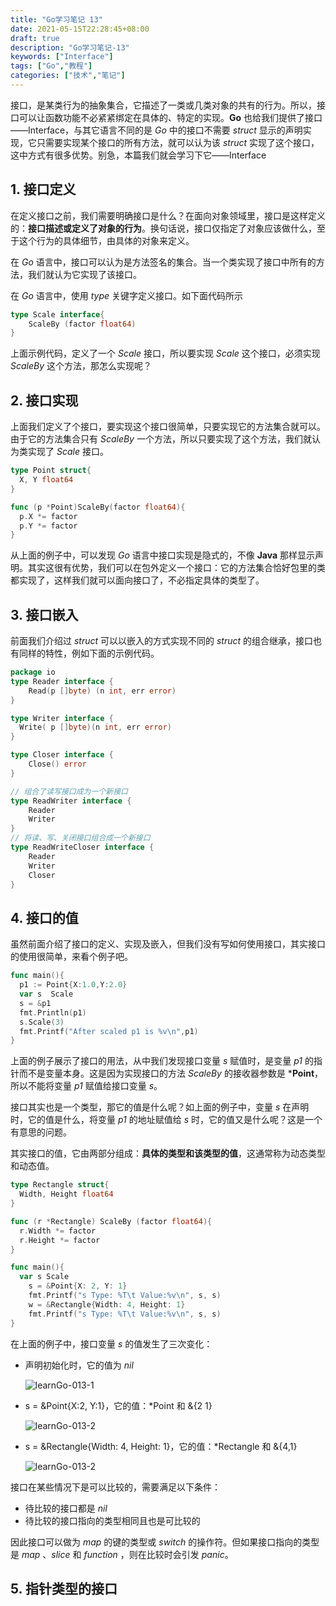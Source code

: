 ```yaml
---
title: "Go学习笔记 13"
date: 2021-05-15T22:28:45+08:00
draft: true
description: "Go学习笔记-13"
keywords: ["Interface"]
tags: ["Go","教程"]
categories: ["技术","笔记"]
---
```


接口，是某类行为的抽象集合，它描述了一类或几类对象的共有的行为。所以，接口可以让函数功能不必紧紧绑定在具体的、特定的实现。**Go** 也给我们提供了接口——Interface，与其它语言不同的是 *Go* 中的接口不需要 *struct* 显示的声明实现，它只需要实现某个接口的所有方法，就可以认为该 *struct* 实现了这个接口，这中方式有很多优势。别急，本篇我们就会学习下它——Interface

<!--more-->

## 1. 接口定义

在定义接口之前，我们需要明确接口是什么？在面向对象领域里，接口是这样定义的：**接口描述或定义了对象的行为**。换句话说，接口仅指定了对象应该做什么，至于这个行为的具体细节，由具体的对象来定义。

在 *Go* 语言中，接口可以认为是方法签名的集合。当一个类实现了接口中所有的方法，我们就认为它实现了该接口。

在 *Go* 语言中，使用 *type* 关键字定义接口。如下面代码所示

```go
type Scale interface{
    ScaleBy (factor float64)
}
```

上面示例代码，定义了一个 *Scale* 接口，所以要实现 *Scale* 这个接口，必须实现 *ScaleBy* 这个方法，那怎么实现呢？

## 2. 接口实现

上面我们定义了个接口，要实现这个接口很简单，只要实现它的方法集合就可以。由于它的方法集合只有 *ScaleBy* 一个方法，所以只要实现了这个方法，我们就认为类实现了 *Scale* 接口。

```go
type Point struct{
  X, Y float64
}

func (p *Point)ScaleBy(factor float64){
  p.X *= factor
  p.Y *= factor
}
```

从上面的例子中，可以发现 *Go* 语言中接口实现是隐式的，不像 **Java** 那样显示声明。其实这很有优势，我们可以在包外定义一个接口：它的方法集合恰好包里的类都实现了，这样我们就可以面向接口了，不必指定具体的类型了。

## 3. 接口嵌入

前面我们介绍过 *struct* 可以以嵌入的方式实现不同的 *struct* 的组合继承，接口也有同样的特性，例如下面的示例代码。

```go
package io
type Reader interface {
    Read(p []byte) (n int, err error)
}

type Writer interface {
  Write( p []byte)(n int, err error)
}

type Closer interface {
    Close() error
}

// 组合了读写接口成为一个新接口
type ReadWriter interface {
    Reader
    Writer
}
// 将读、写、关闭接口组合成一个新接口
type ReadWriteCloser interface {
    Reader
    Writer
    Closer
}
```

## 4. 接口的值

虽然前面介绍了接口的定义、实现及嵌入，但我们没有写如何使用接口，其实接口的使用很简单，来看个例子吧。

```go
func main(){
  p1 := Point{X:1.0,Y:2.0}
  var s  Scale
  s = &p1
  fmt.Println(p1)
  s.Scale(3)
  fmt.Printf("After scaled p1 is %v\n",p1)
}
```

上面的例子展示了接口的用法，从中我们发现接口变量 *s* 赋值时，是变量 *p1* 的指针而不是变量本身。这是因为实现接口的方法 *ScaleBy* 的接收器参数是 ***Point**，所以不能将变量 *p1* 赋值给接口变量 *s*。

接口其实也是一个类型，那它的值是什么呢？如上面的例子中，变量 *s* 在声明时，它的值是什么，将变量 *p1* 的地址赋值给 *s* 时，它的值又是什么呢？这是一个有意思的问题。

其实接口的值，它由两部分组成：**具体的类型和该类型的值**，这通常称为动态类型和动态值。

```go
type Rectangle struct{
  Width, Height float64
}

func (r *Rectangle) ScaleBy (factor float64){
  r.Width *= factor
  r.Height *= factor
}

func main(){
  var s Scale
	s = &Point{X: 2, Y: 1}
	fmt.Printf("s Type: %T\t Value:%v\n", s, s)
	w = &Rectangle{Width: 4, Height: 1}
	fmt.Printf("s Type: %T\t Value:%v\n", s, s)
}
```

在上面的例子中，接口变量 *s* 的值发生了三次变化：

* 声明初始化时，它的值为 *nil*

  ![learnGo-013-1](/media/learnGo-013-1.png)

* s = &Point{X:2, Y:1}，它的值：*Point 和 &{2 1}

  ![learnGo-013-2](/media/learnGo-013-2.png)

* s = &Rectangle{Width: 4, Height: 1}，它的值：*Rectangle 和 &{4,1}

  ![learnGo-013-2](/media/learnGo-013-3.png)

接口在某些情况下是可以比较的，需要满足以下条件：

* 待比较的接口都是 *nil*
* 待比较的接口指向的类型相同且也是可比较的

因此接口可以做为 *map* 的键的类型或 *switch* 的操作符。但如果接口指向的类型是 *map* 、*slice* 和 *function* ，则在比较时会引发 *panic*。

## 5. 指针类型的接口

